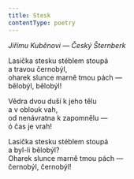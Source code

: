 ```yaml
---
title: Stesk
contentType: poetry
---
```


<section>

_Jiřímu Kuběnovi — Český Šternberk_

Lasička stesku stéblem stoupá  
a travou černobýl,  
oharek slunce marně tmou pách —  
bělobýl, bělobýl!

Vědra dvou duší k jeho tělu  
a v oblouk vah,  
od nenávratna k zapomnělu —  
ó čas je vrah!

Lasička stesku stéblem stoupá  
a byl-li bělobýl?  
Oharek slunce marně tmou pách —  
černobýl, černobýl!

</section>

